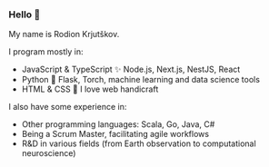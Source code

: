 ### Hello 👋

My name is Rodion Krjutškov.

I program mostly in:
- JavaScript & TypeScript ✨ Node.js, Next.js, NestJS, React
- Python 🐍 Flask, Torch, machine learning and data science tools
- HTML & CSS 💛 I love web handicraft

I also have some experience in:
- Other programming languages: Scala, Go, Java, C#
- Being a Scrum Master, facilitating agile workflows
- R&D in various fields (from Earth observation to computational neuroscience)

<!--
**krkv/krkv** is a ✨ _special_ ✨ repository because its `README.md` (this file) appears on your GitHub profile.

Here are some ideas to get you started:

- 🔭 I’m currently working on ...
- 🌱 I’m currently learning ...
- 👯 I’m looking to collaborate on ...
- 🤔 I’m looking for help with ...
- 💬 Ask me about ...
- 📫 How to reach me: ...
- 😄 Pronouns: ...
- ⚡ Fun fact: ...
-->
